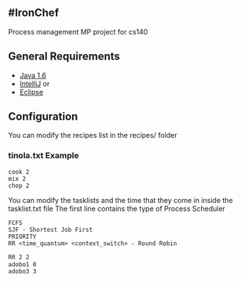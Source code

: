 #IronChef
-----------------------

Process management MP project for cs140

## General Requirements

* [Java 1.6](http://docs.oracle.com/javase/7/docs/webnotes/install/)
* [IntelliJ](http://www.jetbrains.com/idea/download/)
or
* [Eclipse](http://www.eclipse.org/downloads/)

## Configuration
You can modify the recipes list in the recipes/ folder

### tinola.txt Example
```
cook 2
mix 2
chop 2
```

You can modify the tasklists and the time that they come in inside the tasklist.txt file
The first line contains the type of Process Scheduler

```
FCFS
SJF - Shortest Job First
PRIORITY
RR <time_quantum> <context_switch> - Round Robin
```

``` tasklist.txt Example
RR 2 2
adobo1 0
adobo3 3
```
